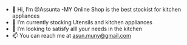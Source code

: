 - 👋 Hi, I’m @Assunta
-MY Online Shop is the best stockist for kitchen appliances
- 🌱 I’m currently stocking Utensils and kitchen appliances
- 💞️ I’m looking to satisfy alll your needs in the kitchen
- 📫 You can reach me at asun.muny@gmail.com

<!---
assunmy/assunmy is a ✨ special ✨ repository because its `README.md` (this file) appears on your GitHub profile.
You can click the Preview link to take a look at your changes.
--->
